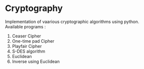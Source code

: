 # Cryptography
Implementation of vaarious cryptographic algorithms using python.
Available programs :
1) Ceaser Cipher
2) One-time pad Cipher
3) Playfair Cipher
4) S-DES algorithm
5) Euclidean
6) Inverse using Euclidean
